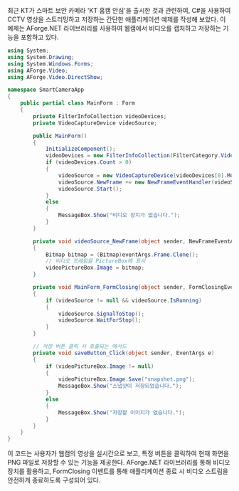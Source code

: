 최근 KT가 스마트 보안 카메라 'KT 홈캠 안심'을 출시한 것과 관련하여, C#을 사용하여 CCTV 영상을 스트리밍하고 저장하는 간단한 애플리케이션 예제를 작성해 보았다. 이 예제는 AForge.NET 라이브러리를 사용하여 웹캠에서 비디오를 캡처하고 저장하는 기능을 포함하고 있다.

```csharp
using System;
using System.Drawing;
using System.Windows.Forms;
using AForge.Video;
using AForge.Video.DirectShow;

namespace SmartCameraApp
{
    public partial class MainForm : Form
    {
        private FilterInfoCollection videoDevices;
        private VideoCaptureDevice videoSource;

        public MainForm()
        {
            InitializeComponent();
            videoDevices = new FilterInfoCollection(FilterCategory.VideoInputDevice);
            if (videoDevices.Count > 0)
            {
                videoSource = new VideoCaptureDevice(videoDevices[0].MonikerString);
                videoSource.NewFrame += new NewFrameEventHandler(videoSource_NewFrame);
                videoSource.Start();
            }
            else
            {
                MessageBox.Show("비디오 장치가 없습니다.");
            }
        }

        private void videoSource_NewFrame(object sender, NewFrameEventArgs eventArgs)
        {
            Bitmap bitmap = (Bitmap)eventArgs.Frame.Clone();
            // 비디오 프레임을 PictureBox에 표시
            videoPictureBox.Image = bitmap;
        }

        private void MainForm_FormClosing(object sender, FormClosingEventArgs e)
        {
            if (videoSource != null && videoSource.IsRunning)
            {
                videoSource.SignalToStop();
                videoSource.WaitForStop();
            }
        }

        // 저장 버튼 클릭 시 호출되는 메서드
        private void saveButton_Click(object sender, EventArgs e)
        {
            if (videoPictureBox.Image != null)
            {
                videoPictureBox.Image.Save("snapshot.png");
                MessageBox.Show("스냅샷이 저장되었습니다.");
            }
            else
            {
                MessageBox.Show("저장할 이미지가 없습니다.");
            }
        }
    }
}
```

이 코드는 사용자가 웹캠의 영상을 실시간으로 보고, 특정 버튼을 클릭하여 현재 화면을 PNG 파일로 저장할 수 있는 기능을 제공한다. AForge.NET 라이브러리를 통해 비디오 장치를 활용하고, FormClosing 이벤트를 통해 애플리케이션 종료 시 비디오 스트림을 안전하게 종료하도록 구성되어 있다.